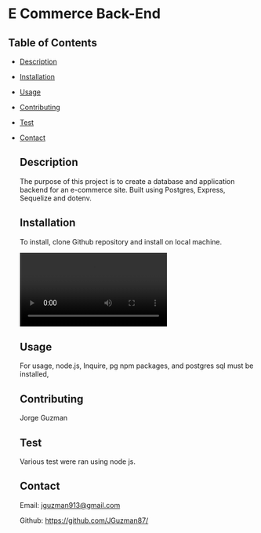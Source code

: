 # E Commerce Back-End


  ## Table of Contents
- [Description](#description) 
- [Installation](#installation)
- [Usage](#usage)
- [Contributing](#contributing)
- [Test](#test)
- [Contact](#contact)
 

  ## Description

  The purpose of this project is to create a  database and application backend for an e-commerce site. Built using Postgres, Express, Sequelize and dotenv.

  
  ## Installation

  To install, clone Github repository and install on local machine.


  <video controls src="E-Commerce.mp4" title="Title"></video>

  
  ## Usage

  For usage, node.js, Inquire, pg npm packages, and postgres sql must be installed, 

  ## Contributing
  Jorge Guzman

  ## Test
  Various test were ran using node js.
  
  ## Contact
  Email: jguzman913@gmail.com

  Github: https://github.com/JGuzman87/
